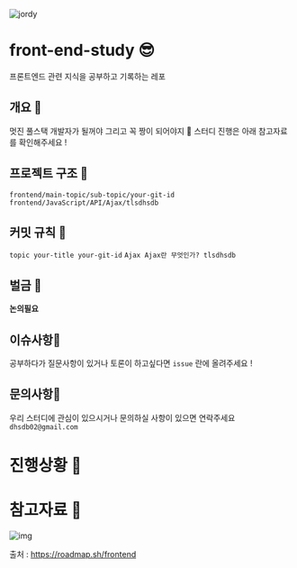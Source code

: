 ![jordy](https://user-images.githubusercontent.com/42714724/108286311-31efd380-71cc-11eb-98c0-a68f31dd4ca3.jpg)



# front-end-study 😎

프론트엔드 관련 지식을 공부하고 기록하는 레포



## 개요 💜

멋진 풀스택 개발자가 될꺼야 그리고 꼭 짱이 되어야지 🌟
스터디 진행은 아래 참고자료를 확인해주세요 !



## 프로젝트 구조 💜

`frontend/main-topic/sub-topic/your-git-id`
`frontend/JavaScript/API/Ajax/tlsdhsdb`



## 커밋 규칙 💜

`topic your-title your-git-id`
`Ajax Ajax란 무엇인가? tlsdhsdb`


## 벌금 💜

**논의필요**




## 이슈사항💜

공부하다가 질문사항이 있거나 토론이 하고싶다면 `issue` 란에 올려주세요 ! 






## 문의사항💜

우리 스터디에 관심이 있으시거나 문의하실 사항이 있으면 연락주세요
`dhsdb02@gmail.com`






# 진행상황 💜






# 참고자료 💜

![img](https://roadmap.sh/roadmaps/frontend.png)

출처 : https://roadmap.sh/frontend
